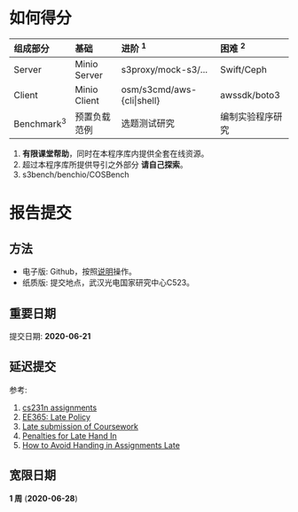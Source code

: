 # 如何得分

| 组成部分                | 基础               | 进阶 <sup>1</sup>           | 困难 <sup>2</sup>   |
| :---                   | :---              | :---                       | :---                |
| Server                 | Minio Server      | s3proxy/mock-s3/...        | Swift/Ceph          |
| Client                 | Minio Client      | osm/s3cmd/aws-{cli\|shell} | awssdk/boto3        |
| Benchmark<sup>3</sup>  | 预置负载范例        | 选题测试研究                 | 编制实验程序研究       |

1. **有限课堂帮助**，同时在本程序库内提供全套在线资源。
2. 超过本程序库所提供导引之外部分 **请自己探索**。
3. s3bench/benchio/COSBench

# 报告提交

## 方法

* 电子版: Github，按照[说明](https://github.com/cs-course/iot-storage-experiment-assignment-2021)操作。
* 纸质版: 提交地点，武汉光电国家研究中心C523。

## 重要日期

提交日期: **2020-06-21**

## 延迟提交

参考:

1. [cs231n assignments](http://vision.stanford.edu/teaching/cs231n/assignments.html)
2. [EE365: Late Policy](https://stanford.edu/class/ee365/late.html)
3. [Late submission of Coursework](https://www2.le.ac.uk/offices/sas2/assessments/late-submission)
4. [Penalties for Late Hand In](http://www.dcs.shef.ac.uk/intranet/teaching/public/assessment/latehandin.html)
5. [How to Avoid Handing in Assignments Late](https://www.wikihow.com/Avoid-Handing-in-Assignments-Late)

## 宽限日期

**1 周** (**2020-06-28**)